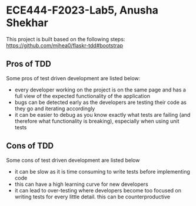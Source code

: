 # ECE444-F2023-Lab5, Anusha Shekhar
This project is built based on the following steps: https://github.com/mjhea0/flaskr-tdd#bootstrap

## Pros of TDD
Some pros of test driven development are listed below:
- every developer working on the project is on the same page and has a full view of the expected functionality of the application
- bugs can be detected early as the developers are testing their code as they go and iterating accordingly
- it can be easier to debug as you know exactly what tests are failing (and therefore what functionality is breaking), especially when using unit tests

## Cons of TDD
Some cons of test driven development are listed below
- it can be slow as it is time consuming to write tests before implementing code
- this can have a high learning curve for new developers
- it can lead to over-testing where developers become too focused on writing tests for every little detail. this can be counterproductive
